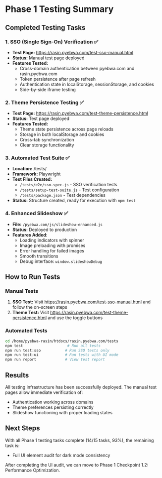 # Phase 1 Testing Summary

## Completed Testing Tasks

### 1. SSO (Single Sign-On) Verification ✅
- **Test Page:** https://rasin.pyebwa.com/test-sso-manual.html
- **Status:** Manual test page deployed
- **Features Tested:**
  - Cross-domain authentication between pyebwa.com and rasin.pyebwa.com
  - Token persistence after page refresh
  - Authentication state in localStorage, sessionStorage, and cookies
  - Side-by-side iframe testing
  
### 2. Theme Persistence Testing ✅
- **Test Page:** https://rasin.pyebwa.com/test-theme-persistence.html
- **Status:** Test page deployed
- **Features Tested:**
  - Theme state persistence across page reloads
  - Storage in both localStorage and cookies
  - Cross-tab synchronization
  - Clear storage functionality

### 3. Automated Test Suite ✅
- **Location:** /tests/
- **Framework:** Playwright
- **Test Files Created:**
  - `/tests/e2e/sso.spec.js` - SSO verification tests
  - `/tests/setup-test-suite.js` - Test configuration
  - `/tests/package.json` - Test dependencies
- **Status:** Structure created, ready for execution with `npm test`

### 4. Enhanced Slideshow ✅
- **File:** `/pyebwa.com/js/slideshow-enhanced.js`
- **Status:** Deployed to production
- **Features Added:**
  - Loading indicators with spinner
  - Image preloading with promises
  - Error handling for failed images
  - Smooth transitions
  - Debug interface: `window.slideshowDebug`

## How to Run Tests

### Manual Tests
1. **SSO Test:** Visit https://rasin.pyebwa.com/test-sso-manual.html and follow the on-screen steps
2. **Theme Test:** Visit https://rasin.pyebwa.com/test-theme-persistence.html and use the toggle buttons

### Automated Tests
```bash
cd /home/pyebwa-rasin/htdocs/rasin.pyebwa.com/tests
npm test                    # Run all tests
npm run test:sso           # Run SSO tests only
npm run test:ui            # Run tests with UI mode
npm run report             # View test report
```

## Results

All testing infrastructure has been successfully deployed. The manual test pages allow immediate verification of:
- Authentication working across domains
- Theme preferences persisting correctly
- Slideshow functioning with proper loading states

## Next Steps

With all Phase 1 testing tasks complete (14/15 tasks, 93%), the remaining task is:
- Full UI element audit for dark mode consistency

After completing the UI audit, we can move to Phase 1 Checkpoint 1.2: Performance Optimization.